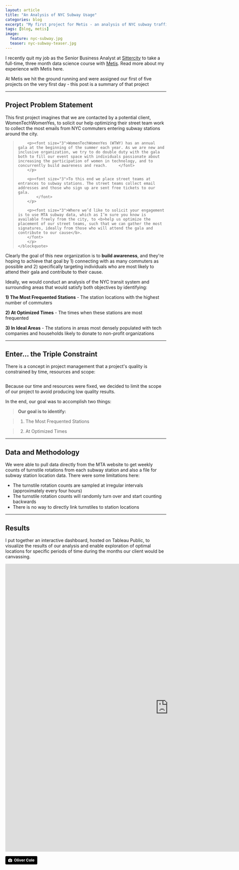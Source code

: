 ```yaml
---
layout: article
title: "An Analysis of NYC Subway Usage"
categories: blog
excerpt: "My first project for Metis - an analysis of NYC subway traffic"
tags: [blog, metis]
image:
  feature: nyc-subway.jpg
  teaser: nyc-subway-teaser.jpg
---
```


I recently quit my job as the Senior Business Analyst at [Sittercity](https://www.sittercity.com/) to take a full-time, three month data science course with [Metis](https://www.thisismetis.com/). Read more about my experience with Metis here. 

At Metis we hit the ground running and were assigned our first of five projects on the very first day - this post is a summary of that project

___

## Project Problem Statement

This first project imagines that we are contacted by a potential client, WomenTechWomenYes, to solicit our help optimizing their street team work to collect the most emails from NYC commuters entering subway stations around the city. 

<div id="awesome">
	<blockquote>
		
		<p><font size="3">WomenTechWomenYes (WTWY) has an annual gala at the beginning of the summer each year. As we are new and inclusive organization, we try to do double duty with the gala both to fill our event space with individuals passionate about increasing the participation of women in technology, and to concurrently build awareness and reach.		</font>
		</p>

		<p><font size="3">To this end we place street teams at entrances to subway stations. The street teams collect email addresses and those who sign up are sent free tickets to our gala.
			</font>
		</p>

		<p><font size="3">Where we’d like to solicit your engagement is to use MTA subway data, which as I’m sure you know is available freely from the city, to <b>help us optimize the placement of our street teams, such that we can gather the most signatures, ideally from those who will attend the gala and contribute to our cause</b>.
		</font>
		</p>
	</blockquote>
</div>


Clearly the goal of this new organization is to **build awareness**, and they're hoping to achieve that goal by 1) connecting with as many commuters as possible and 2) specifically targeting individuals who are most likely to attend their gala and contribute to their cause. 

Ideally, we would conduct an analysis of the NYC transit system and surrounding areas that would satisfy both objectives by identifying:

**1) The Most Frequented Stations** - The station locations with the highest number of commuters

**2) At Optimized Times** - The times when these stations are most frequented

**3) In Ideal Areas** - The stations in areas most densely populated with tech companies and households likely to donate to non-profit organizations

___

## Enter... the Triple Constraint

There is a concept in project management that a project's quality is constrained by time, resources and scope:

 <center><figure>
	<img src="http://ptgmedia.pearsoncmg.com/images/intro_9780133839753/elementLinks/01fig01.jpg" alt="">
</figure></center>

Because our time and resources were fixed, we decided to limit the scope of our project to avoid producing low quality results.

In the end, our goal was to accomplish two things:

> **Our goal is to identify:**

> 1) The Most Frequented Stations

> 2) At Optimized Times

___

## Data and Methodology

We were able to pull data directly from the MTA website to get weekly counts of turnstile rotations from each subway station and also a file for subway station location data. There were some limitations here:

- The turnstile rotation counts are sampled at irregular intervals (approximately every four hours)
- The turnstile rotation counts will randomly turn over and start counting backwards
- There is no way to directly link turnstiles to station locations

___

## Results

I put together an interactive dashboard, hosted on Tableau Public, to visualize the results of our analysis and enable exploration of optimal locations for specific periods of time during the months our client would be canvassing.

<center><iframe src="https://public.tableau.com/views/MTA-Entry-Traffic-Dash/StationLocationsandTimes?:showVizHome=no&:embed=true" width="1020" height="900" frameborder="0"></iframe></center>
 



<a style="background-color:black;color:white;text-decoration:none;padding:4px 6px;font-family:-apple-system, BlinkMacSystemFont, &quot;San Francisco&quot;, &quot;Helvetica Neue&quot;, Helvetica, Ubuntu, Roboto, Noto, &quot;Segoe UI&quot;, Arial, sans-serif;font-size:12px;font-weight:bold;line-height:1.2;display:inline-block;border-radius:3px;" href="https://unsplash.com/@o_j_cole?utm_medium=referral&amp;utm_campaign=photographer-credit&amp;utm_content=creditBadge" target="_blank" rel="noopener noreferrer" title="Download free do whatever you want high-resolution photos from Oliver Cole"><span style="display:inline-block;padding:2px 3px;"><svg xmlns="http://www.w3.org/2000/svg" style="height:12px;width:auto;position:relative;vertical-align:middle;top:-1px;fill:white;" viewBox="0 0 32 32"><title>unsplash-logo</title><path d="M20.8 18.1c0 2.7-2.2 4.8-4.8 4.8s-4.8-2.1-4.8-4.8c0-2.7 2.2-4.8 4.8-4.8 2.7.1 4.8 2.2 4.8 4.8zm11.2-7.4v14.9c0 2.3-1.9 4.3-4.3 4.3h-23.4c-2.4 0-4.3-1.9-4.3-4.3v-15c0-2.3 1.9-4.3 4.3-4.3h3.7l.8-2.3c.4-1.1 1.7-2 2.9-2h8.6c1.2 0 2.5.9 2.9 2l.8 2.4h3.7c2.4 0 4.3 1.9 4.3 4.3zm-8.6 7.5c0-4.1-3.3-7.5-7.5-7.5-4.1 0-7.5 3.4-7.5 7.5s3.3 7.5 7.5 7.5c4.2-.1 7.5-3.4 7.5-7.5z"></path></svg></span><span style="display:inline-block;padding:2px 3px;">Oliver Cole</span></a>